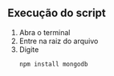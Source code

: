 ## Execução do script
1. Abra o terminal
2. Entre na raiz do arquivo
3. Digite
    ```bash
    npm install mongodb
    ```